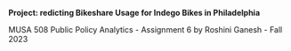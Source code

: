 **Project: redicting Bikeshare Usage for Indego Bikes in Philadelphia**

MUSA 508 Public Policy Analytics - Assignment 6 by Roshini Ganesh - Fall 2023
